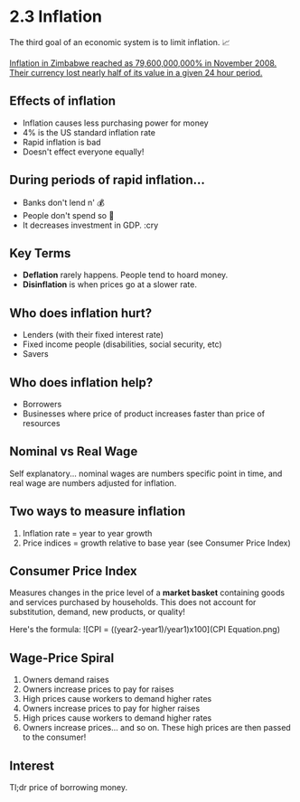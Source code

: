 # 2.3 Inflation

The third goal of an economic system is to limit inflation. :chart_with_upwards_trend:

[Inflation in Zimbabwe reached as 79,600,000,000% in November 2008. Their currency lost nearly half of its value in a given 24 hour period.](https://en.wikipedia.org/wiki/Hyperinflation_in_Zimbabwe)

## Effects of inflation

- Inflation causes less purchasing power for money
- 4% is the US standard inflation rate
- Rapid inflation is bad
- Doesn't effect everyone equally!

## During periods of rapid inflation...
- Banks don't lend n' :moneybag:
- People don't spend so :money_with_wings:
- It decreases investment in GDP. :cry

## Key Terms
- **Deflation** rarely happens. People tend to hoard money.
- **Disinflation** is when prices go at a slower rate.

## Who does inflation hurt?
- Lenders (with their fixed interest rate)
- Fixed income people (disabilities, social security, etc)
- Savers

## Who does inflation help?
- Borrowers
- Businesses where price of product increases faster than price of resources

## Nominal vs Real Wage

Self explanatory... nominal wages are numbers specific point in time, and real wage are numbers adjusted for inflation.

## Two ways to measure inflation
1. Inflation rate = year to year growth
2. Price indices = growth relative to base year (see Consumer Price Index)

## Consumer Price Index
Measures changes in the price level of a **market basket** containing goods and services purchased by households. This does not account for substitution, demand, new products, or quality!

Here's the formula:
![CPI = ((year2-year1)/year1)x100](CPI Equation.png)

## Wage-Price Spiral

1. Owners demand raises
2. Owners increase prices to pay for raises
3. High prices cause workers to demand higher rates
4. Owners increase prices to pay for higher raises
5. High prices cause workers to demand higher rates
6. Owners increase prices... and so on. These high prices are then passed to the consumer!

## Interest

Tl;dr price of borrowing money.